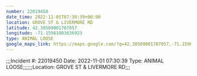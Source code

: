 ```yaml
---
number: 22019450
date_time: 2022-11-01T07:30:39+00:00
location: GROVE ST & LIVERMORE RD
latitude: 42.38509001787057
longitude: -71.15961003636923
type: ANIMAL LOOSE
google_maps_link: https://maps.google.com/?q=42.38509001787057,-71.15961003636923
---
```


;;;Incident #: 22019450  Date: 2022-11-01 07:30:39   Type: ANIMAL LOOSE;;;;;;Location: GROVE ST & LIVERMORE RD;;;
